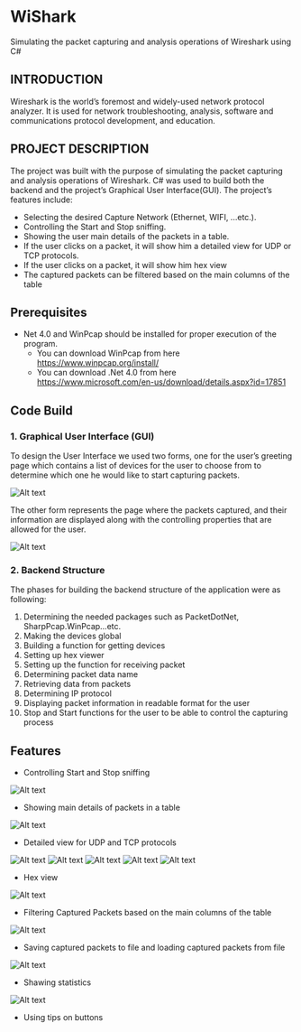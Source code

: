 # WiShark
Simulating the packet capturing and analysis operations of Wireshark using C#

## INTRODUCTION
Wireshark is the world’s foremost and widely-used network protocol analyzer. It is used for network troubleshooting, analysis, software and communications protocol development, and education.

## PROJECT DESCRIPTION 
The project was built with the purpose of simulating the packet capturing and analysis operations of Wireshark. C# was used to build both the backend and the project’s Graphical User Interface(GUI). The project’s features include:
-	Selecting the desired Capture Network (Ethernet, WIFI, ...etc.).
-	Controlling the Start and Stop sniffing.
-	Showing the user main details of the packets in a table.
-	If the user clicks on a packet, it will show him a detailed view for UDP or TCP protocols.
-	If the user clicks on a packet, it will show him hex view
-	The captured packets can be filtered based on the main columns of the table

## Prerequisites
- Net 4.0 and WinPcap should be installed for proper execution of the program.
  -	You can download WinPcap from here https://www.winpcap.org/install/
  -	You can download .Net 4.0 from here https://www.microsoft.com/en-us/download/details.aspx?id=17851
## Code Build
  ### 1.  Graphical User Interface (GUI)
  To design the User Interface we used two forms, one for the user’s greeting page which contains a list of devices for the user to     choose from to determine which one he would like to start capturing packets.
  
  ![Alt text](https://user-images.githubusercontent.com/26356497/34335433-4a1664b6-e957-11e7-9cc8-95596941a94c.PNG)
 
The other form represents the page where the packets captured, and their information are displayed along with the controlling properties that are allowed for the user.

![Alt text](https://user-images.githubusercontent.com/26356497/34335434-4ac88358-e957-11e7-8c96-706f8d42ee9c.PNG)
 
### 2.  Backend Structure
The phases for building the backend structure of the application were as following:
1.	Determining the needed packages such as PacketDotNet, SharpPcap.WinPcap…etc. 
2.	Making the devices global
3.	Building a function for getting devices
4.	Setting up hex viewer
5.	Setting up the function for receiving packet 
6.	Determining packet data name
7.	Retrieving data from packets
8.	Determining IP protocol
9.	Displaying packet information in readable format for the user
10.	Stop and Start functions for the user to be able to control the capturing process

## Features
-	Controlling Start and Stop sniffing
 
 ![Alt text](https://user-images.githubusercontent.com/26356497/34335432-49ea9052-e957-11e7-9734-82b66e2ba753.PNG)

-	Showing main details of packets in a table
 
 ![Alt text](https://user-images.githubusercontent.com/26356497/34335596-ae122238-e958-11e7-80c9-f2366ecd302b.PNG)

-	Detailed view for UDP and TCP protocols
 
 ![Alt text](https://user-images.githubusercontent.com/26356497/34335436-4bc2ffa4-e957-11e7-90e9-bf77253ccae3.PNG)
 ![Alt text](https://user-images.githubusercontent.com/26356497/34335437-4d420ab4-e957-11e7-9508-84181326c702.PNG)
 ![Alt text](https://user-images.githubusercontent.com/26356497/34335439-4d6479e6-e957-11e7-903e-10bd1be18292.PNG)
 ![Alt text](https://user-images.githubusercontent.com/26356497/34335440-4d85902c-e957-11e7-8fb3-a3086e69da0c.PNG)
 ![Alt text](https://user-images.githubusercontent.com/26356497/34335442-4e4dc95c-e957-11e7-8563-a198c9eccf72.PNG)
 

-	Hex view

![Alt text](https://user-images.githubusercontent.com/26356497/34335443-4e887d4a-e957-11e7-9ebe-9b032dec9597.PNG)

-	Filtering Captured Packets based on the main columns of the table
 
 ![Alt text](https://user-images.githubusercontent.com/26356497/34335444-4f0cc7c6-e957-11e7-963c-03413b30acd6.PNG)
 
-	Saving captured packets to file and loading captured packets from file

![Alt text](https://user-images.githubusercontent.com/26356497/34335445-4f2f7fb4-e957-11e7-98e1-58b5854aa697.PNG)

- Shawing statistics
 
 ![Alt text](https://user-images.githubusercontent.com/26356497/34335446-4f5366f4-e957-11e7-87f8-7a25cf6a5cdb.PNG)

- Using tips on buttons
